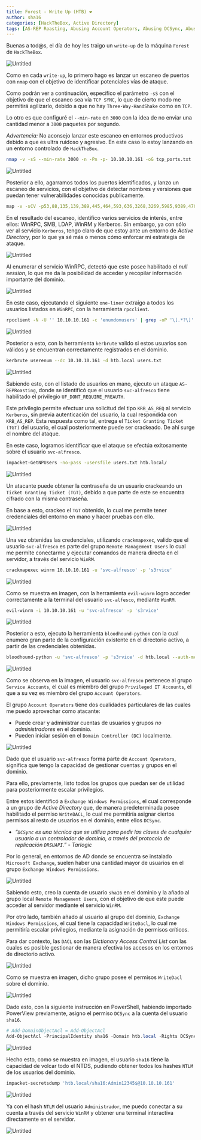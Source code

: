 ```yaml
---
title: Forest - Write Up (HTB) ❤
author: sha16
categories: [HackTheBox, Active Directory]
tags: [AS-REP Roasting, Abusing Account Operators, Abusing DCSync, Abusing Exchange Windows Permissions, Abusing WriteAcl Permissions, Active Directory, User Enum via RPC, HTB]
---
```


Buenas a tod@s, el día de hoy les traigo un `write-up` de la máquina `Forest` de `HackTheBox`.  

![Untitled](/assets/img/htb/machines/Forest/Untitled.png)

Como en cada `write-up`, lo primero hago es lanzar un escaneo de puertos con `nmap` con el objetivo de identificar potenciales vías de ataque. 

Como podrán ver a continuación, específico el parámetro `-sS` con el objetivo de que el escaneo sea vía `TCP SYNC`, lo que de cierto modo me permitirá agilizarlo, debido a que no hay `Three-Way-HandShake` como en `TCP`.

Lo otro es que configuré el `--min-rate` en `3000` con la idea de no enviar una cantidad menor a `3000` paquetes por segundo.

*Advertencia:* No aconsejo lanzar este escaneo en entornos productivos debido a que es ultra ruidoso y agresivo. En este caso lo estoy lanzando en un entorno controlado de `HackTheBox`.

```bash
nmap -v -sS --min-rate 3000 -n -Pn -p- 10.10.10.161 -oG tcp_ports.txt
```

![Untitled](/assets/img/htb/machines/Forest/Untitled%201.png)

Posterior a ello, agarramos todos los puertos identificados, y lanzo un escaneo de servicios, con el objetivo de detectar nombres y versiones que puedan tener vulnerabilidades conocidas publicamente.

```bash
map -v -sCV -p53,88,135,139,389,445,464,593,636,3268,3269,5985,9389,47001,49664,49665,49666,49667,49671,49676,49677,49684,49706,49969 10.10.10.161 -oN port_scan.txt
```

En el resultado del escaneo, identifico varios servicios de interés, entre ellos: WinRPC, SMB, LDAP, WinRM y Kerberos. Sin embargo, ya con sólo ver al servicio `Kerberos`, tengo claro de que estoy ante un entorno de *Active Directory*, por lo que ya sé más o menos cómo enforcar mi estrategia de ataque.

![Untitled](/assets/img/htb/machines/Forest/Untitled%202.png)

Al enumerar el servicio WinRPC, detectó que este posee habilitado el *null session*, lo que me da la posibilidad de acceder y recopilar información importante del dominio.

![Untitled](/assets/img/htb/machines/Forest/Untitled%203.png)

En este caso, ejecutando el siguiente `one-liner` extraigo a todos los usuarios listados en `WinRPC`, con la herramienta `rpcclient`.  

```bash
rpcclient -N -U '' 10.10.10.161 -c 'enumdomusers' | grep -oP '\[.*?\]' | grep -v '0x' | tr -d ']['
```

![Untitled](/assets/img/htb/machines/Forest/Untitled%204.png)

Posterior a esto, con la herramienta `kerbrute` valido si estos usuarios son válidos y se encuentran correctamente registrados en el dominio.

```bash
kerbrute userenum --dc 10.10.10.161 -d htb.local users.txt
```

![Untitled](/assets/img/htb/machines/Forest/Untitled%205.png)

Sabiendo esto, con el listado de usuarios en mano, ejecuto un ataque `AS-REPRoasting`, donde se identificó que el usuario `svc-alfresco` tiene habilitado el privilegio `UF_DONT_REQUIRE_PREAUTH`.

Este privilegio permite efectuar una solicitud del tipo `KRB_AS_REQ` al servicio `Kerberos`, sin previa autenticación del usuario, la cual respondida con `KRB_AS_REP`. Esta respuesta como tal, entrega el `Ticket Granting Ticket (TGT)` del usuario, el cual posteriormente puede ser crackeado. De ahí surge el nombre del ataque.

En este caso, logramos identificar que el ataque se efectúa exitosamente sobre el usuario `svc-alfresco`.

```bash
impacket-GetNPUsers -no-pass -usersfile users.txt htb.local/
```

![Untitled](/assets/img/htb/machines/Forest/Untitled%206.png)

Un atacante puede obtener la contraseña de un usuario crackeando un `Ticket Granting Ticket (TGT)`, debido a que parte de este se encuentra cifrado con la misma contraseña.

En base a esto, crackeo el `TGT` obtenido, lo cual me permite tener credenciales del entorno en mano y hacer pruebas con ello.

![Untitled](/assets/img/htb/machines/Forest/Untitled%207.png)

Una vez obtenidas las credenciales, utilizando `crackmapexec`, valido que el usuario `svc-alfresco` es parte del grupo `Remote Management Users` lo cual me permite conectarme y ejecutar comandos de manera directa en el servidor, a través del servicio `WinRM`.

```bash
crackmapexec winrm 10.10.10.161 -u 'svc-alfresco' -p 's3rvice'
```

![Untitled](/assets/img/htb/machines/Forest/Untitled%208.png)

Como se muestra en imagen, con la herramienta `evil-winrm` logro acceder correctamente a la terminal del usuario `svc-alfesco`, mediante `WinRM`.

```bash
evil-winrm -i 10.10.10.161 -u 'svc-alfresco' -p 's3rvice'
```

![Untitled](/assets/img/htb/machines/Forest/Untitled%209.png)

Posterior a esto, ejecuto la herramienta `bloodhound-python` con la cual enumero gran parte de la configuración existente en el directorio activo, a partir de las credenciales obtenidas.

```bash
bloodhound-python -u 'svc-alfresco' -p 's3rvice' -d htb.local --auth-method ntlm -ns 10.10.10.161 -c all
```

![Untitled](/assets/img/htb/machines/Forest/Untitled%2010.png)

Como se observa en la imagen, el usuario `svc-alfresco` pertenece al grupo `Service Accounts`, el cual es miembro del grupo `Privileged IT Accounts`, el que a su vez es miembro del grupo `Account Operators`.

El grupo `Account Operators` tiene dos cualidades particulares de las cuales me puedo aprovechar como atacante:

- Puede crear y administrar cuentas de usuarios y grupos *no administradores* en el dominio.
- Pueden iniciar sesión en el `Domain Controller (DC)` localmente.

![Untitled](/assets/img/htb/machines/Forest/Untitled%2011.png)

Dado que el usuario `svc-alfresco` forma parte de `Account Operators`, significa que tengo la capacidad de gestionar cuentas y grupos en el dominio. 

Para ello, previamente, listo todos los grupos que puedan ser de utilidad para posteriormente escalar privilegios.

Entre estos identificó a `Exchange Windows Permissions`, el cual corresponde a un grupo de *Active Directory* que, de manera predeterminada posee habilitado el permiso `WriteDACL`, lo cual me permitiría asignar ciertos permisos al resto de usuarios en el dominio, entre ellos `DCSync`.

- *“`DCSync` es una técnica que se utiliza para pedir las claves de cualquier usuario a un controlador de dominio, a través del protocolo de replicación `DRSUAPI`.” - Tarlogic*

Por lo general, en entornos de AD donde se encuentra se instalado `Microsoft Exchange`, suelen haber una cantidad mayor de usuarios en el grupo `Exchange Windows Permissions`. 

![Untitled](/assets/img/htb/machines/Forest/Untitled%2012.png)

Sabiendo esto, creo la cuenta de usuario `sha16` en el dominio y la añado al grupo local `Remote Management Users`, con el objetivo de que este puede acceder al servidor mediante el servicio `WinRM`. 

Por otro lado, también añado al usuario al grupo del dominio, `Exchange Windows Permissions`, el cual tiene la capacidad `WriteDacl`, lo cual me permitiría escalar privilegios, mediante la asignación de permisos críticos.

Para dar contexto, las `DACL` son las *Dictionary Access Control List* con las cuales es posible gestionar de manera efectiva los accesos en los entornos de directorio activo.  

![Untitled](/assets/img/htb/machines/Forest/Untitled%2013.png)

Como se muestra en imagen, dicho grupo posee el permisos `WriteDacl` sobre el dominio.

![Untitled](/assets/img/htb/machines/Forest/Untitled%2014.png)

Dado esto, con la siguiente instrucción en PowerShell, habiendo importado PowerView previamente, asigno el permiso `DCSync` a la cuenta del usuario `sha16`.

```powershell
# Add-DomainObjectAcl = Add-ObjectAcl
Add-ObjectAcl -PrincipalIdentity sha16 -Domain htb.local -Rights DCSync
```

![Untitled](/assets/img/htb/machines/Forest/Untitled%2015.png)

Hecho esto, como se muestra en imagen, el usuario `sha16` tiene la capacidad de volcar todo el NTDS, pudiendo obtener todos los hashes `NTLM` de los usuarios del dominio.

```bash
impacket-secretsdump 'htb.local/sha16:Admin12345$@10.10.10.161'
```

![Untitled](/assets/img/htb/machines/Forest/Untitled%2016.png)

Ya con el hash `NTLM` del usuario `Administrador`, me puedo conectar a su cuenta a través del servicio `WinRM` y obtener una terminal interactiva directamente en el servidor.

![Untitled](/assets/img/htb/machines/Forest/Untitled%2017.png)